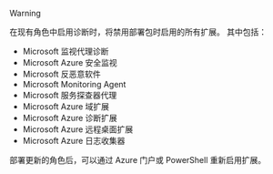 > [!WARNING]
> 在现有角色中启用诊断时，将禁用部署包时启用的所有扩展。 其中包括：
>
> * Microsoft 监视代理诊断
> * Microsoft Azure 安全监视
> * Microsoft 反恶意软件                 
> * Microsoft Monitoring Agent
> * Microsoft 服务探查器代理      
> * Microsoft Azure 域扩展        
> * Microsoft Azure 诊断扩展   
> * Microsoft Azure 远程桌面扩展
> * Microsoft Azure 日志收集器
>
> 部署更新的角色后，可以通过 Azure 门户或 PowerShell 重新启用扩展。
>


<!--HONumber=Jan17_HO3-->



